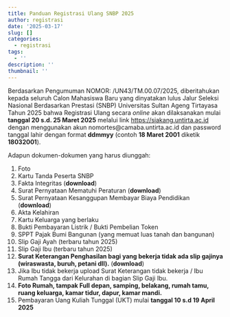 ```yaml
---
title: Panduan Registrasi Ulang SNBP 2025
author: registrasi
date: '2025-03-17'
slug: []
categories:
  - registrasi
tags:
  - ''
description: ''
thumbnail: ''
---
```


Berdasarkan Pengumuman NOMOR: /UN43/TM.00.07/2025, diberitahukan kepada seluruh Calon Mahasiswa Baru yang dinyatakan lulus Jalur Seleksi Nasional Berdasarkan Prestasi (SNBP) Universitas Sultan Ageng Tirtayasa Tahun 2025 bahwa Registrasi Ulang secara *online* akan dilaksanakan mulai **tanggal 20 s.d. 25 Maret 2025** melalui link <https://siakang.untirta.ac.id> dengan menggunakan akun nomortes\@camaba.untirta.ac.id dan password tanggal lahir dengan format **ddmmyy** (contoh **18 Maret 2001** diketik **18032001**).

Adapun dokumen-dokumen yang harus diunggah:

1.  Foto
2.  Kartu Tanda Peserta SNBP
3.  Fakta Integritas (**download**)
4.  Surat Pernyataan Mematuhi Peraturan (**download**)
5.  Surat Pernyataan Kesanggupan Membayar Biaya Pendidikan (**download**)
6.  Akta Kelahiran
7.  Kartu Keluarga yang berlaku
8.  Bukti Pembayaran Listrik / Bukti Pembelian Token
9.  SPPT Pajak Bumi Bangunan (yang memuat luas tanah dan bangunan)
10. Slip Gaji Ayah (terbaru tahun 2025)
11. Slip Gaji Ibu (terbaru tahun 2025)
12. **Surat Keterangan Penghasilan bagi yang bekerja tidak ada slip gajinya (wiraswasta, buruh, petani dll).** (**download**)
13. Jika Ibu tidak bekerja upload Surat Keterangan tidak bekerja / Ibu Rumah Tangga dari Kelurahan di bagian Slip Gaji Ibu.
14. **Foto Rumah, tampak Full depan, samping, belakang, rumah tamu, ruang keluarga, kamar tidur, dapur, kamar mandi.**
15. Pembayaran Uang Kuliah Tunggal (UKT) mulai **tanggal 10 s.d 19 April 2025**
